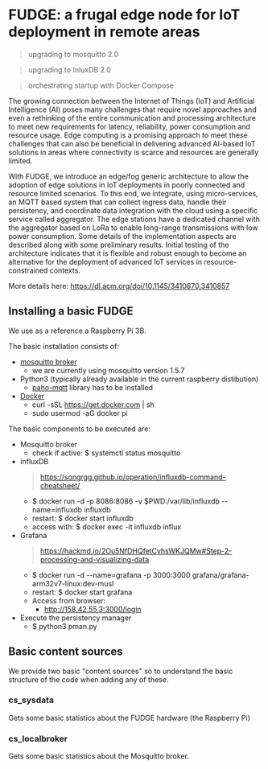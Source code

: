 # FUDGE: a frugal edge node for IoT deployment in remote areas

> upgrading to mosquitto 2.0

> upgrading to InluxDB 2.0

> orchestrating startup with Docker Compose

The growing connection between the Internet of Things (IoT) and Artificial Intelligence (AI) poses many challenges that require novel approaches and even a rethinking of the entire communication and processing architecture to meet new requirements for latency, reliability, power consumption and resource usage. Edge computing  is a promising approach to meet these challenges that can also be beneficial in delivering advanced AI-based IoT solutions in areas where connectivity is scarce and resources are generally limited.

With FUDGE, we introduce an edge/fog generic architecture to allow the adoption of edge solutions in IoT deployments in poorly connected and resource limited scenarios. To this end, we integrate, using micro-services, an MQTT based system that can collect ingress data, handle their persistency, and coordinate data integration with the cloud using a specific service called aggregator.  The edge stations have a dedicated channel with the aggregator based on LoRa to enable long-range transmissions with low power consumption. Some details of the implementation aspects are described along with some preliminary results. Initial testing of the architecture indicates that it is flexible and robust enough to become an alternative for the deployment of advanced IoT services in resource-constrained contexts.

More details here: https://dl.acm.org/doi/10.1145/3410670.3410857

## Installing a basic FUDGE
We use as a reference a Raspberry Pi 3B.

The basic installation consists of:

* [mosquitto broker](https://mosquitto.org)
    - we are currently using mosquitto version 1.5.7
* Python3 (typically already available in the current raspberry distibution)
    - [paho-mqtt](https://pypi.org/project/paho-mqtt/) library has to be installed
* [Docker](https://www.raspberrypi.org/blog/docker-comes-to-raspberry-pi/)
    - curl -sSL https://get.docker.com | sh
    - sudo usermod -aG docker pi

The basic components to be executed are:

* Mosquitto broker
    - check if active: $ systemctl status mosquitto
* influxDB
    > https://songrgg.github.io/operation/influxdb-command-cheatsheet/
    - $ docker run -d -p 8086:8086  -v $PWD:/var/lib/influxdb --name=influxdb influxdb
    * restart: $ docker start influxdb
    * access with: $ docker exec -it influxdb influx        
* Grafana
    > https://hackmd.io/2Ou5NfDHQfetCvhsWKJQMw#Step-2-processing-and-visualizing-data
    - $ docker run -d --name=grafana -p 3000:3000 grafana/grafana-arm32v7-linux:dev-musl 
    * restart: $ docker start grafana
    - Access from browser: 
        - http://158.42.55.3:3000/login
* Execute the persistency manager
    * $ python3 pman.py

## Basic content sources

We provide two basic "content sources" so to understand the basic structure of the code when adding any of these. 

### cs_sysdata
Gets some basic statistics about the FUDGE hardware (the Raspberry Pi)

### cs_localbroker
Gets some basic statistics about the Mosquitto broker.
